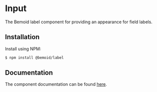 # Input

The Bemoid label component for providing an appearance for field labels.

## Installation

Install using NPM:

```bash
$ npm install @bemoid/label
```

## Documentation

The component documentation can be found [here](//bemoid.org/docs/label).

